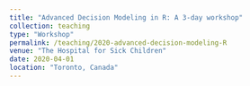 ```yaml
---
title: "Advanced Decision Modeling in R: A 3-day workshop"
collection: teaching
type: "Workshop"
permalink: /teaching/2020-advanced-decision-modeling-R
venue: "The Hospital for Sick Children"
date: 2020-04-01
location: "Toronto, Canada"
---
```

